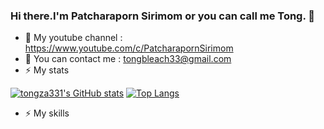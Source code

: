 ### Hi there.I'm Patcharaporn Sirimom or you can call me Tong. 👋

<!--
**tongza331/tongza331** is a ✨ _special_ ✨ repository because its `README.md` (this file) appears on your GitHub profile.

Here are some ideas to get you started:

- 🔭 I’m currently working on ...
- 🌱 I’m currently learning ...
- 👯 I’m looking to collaborate on ...
- 🤔 I’m looking for help with ...
- 💬 Ask me about ...
- 📫 How to reach me: ...
- 😄 Pronouns: ...
- ⚡ Fun fact: ...
-->
- 🌱 My youtube channel : https://www.youtube.com/c/PatcharapornSirimom
- 💬 You can contact me : tongbleach33@gmail.com
- ⚡ My stats

[![tongza331's GitHub stats](https://github-readme-stats.vercel.app/api?username=tongza331&theme=shades-of-purple)](https://github.com/anuraghazra/github-readme-stats) [![Top Langs](https://github-readme-stats.vercel.app/api/top-langs/?username=tongza331&layout=compact)](https://github.com/anuraghazra/github-readme-stats)
- ⚡ My skills



